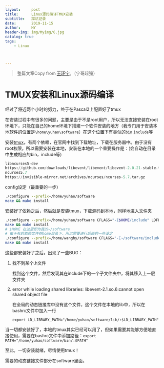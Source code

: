 ```yaml
---
layout:     post
title:      Linux源码编译TMUX安装
subtitle:   踩坑记录
date:       2019-11-15
author:     HY
header-img: img/Myimg/6.jpg
catalog: true
tags:
    - Linux



---
```


> 整篇文章Copy from [王环宇](http://www.lamda.nju.edu.cn/wanghy/)。（宇哥超强）
>



# TMUX安装和Linux源码编译



经过了将近两个小时的努力，终于在Pascal2上配置好了tmux

在安装过程中有很多的问题，主要是由于不是root用户，所以无法直接安装在root环境下，只能在自己的home环境下搭建一个软件安装的地方（我专门用于安装本地软件的位置是`\home\yuhao\software`）在这个位置下有类似的`bin` `include`等

安装[tmux](https://github.com/tmux/tmux)，有两个依赖，在官网中找到下载地址，下载在服务器中。由于没有root权限，所以需要安装在本地，安装在本地的一个重要操作是：(会自动在目录中生成相应的bin，include等)

```python
libncurses5-dev
https://github.com/downloads/libevent/libevent/libevent-2.0.21-stable.tar.gz
ncurses5.7
https://invisible-mirror.net/archives/ncurses/ncurses-5.7.tar.gz
```

config设定（最重要的一步）

```bash
./configure --prefix=/home/yuhao/software
make && make install
```

安装好了依赖之后，然后就是安装tmux，下载源码到本地，同样地进入文件夹

```bash
./configure --prefix=/home/yuhao/software CFLAGS="-I$HOME/include" LDFLAGS="-L$HOME/lib"
make && make install
# $HOME 在这里即为我的~/software
# 由于有的依赖文件在home目录下，所以需要进行后面的一些设定
./configure --prefix=/home/wanghy/software CFLAGS="-I~/software/include" LDFLAGS="-L~/software/lib"
make && make install
```

这些都安装好了之后，出现了一些BUG：

1. 找不到某个.h文件

    找到这个文件，然后发现其在include下的一个子文件夹中，将其移入上一层文件夹

2. error while loading shared libraries: libevent-2.1.so.6:cannot open shared object file

    在全局的动态链接库中没有这个文件，这个文件在本地的lib中，所以在bashrc文件中加入一行

    `export LD_LIBRARY_PATH="/home/yuhao/software/lib/:$LD_LIBRARY_PATH"`

当一切都安装好了，本地的tmux其实已经可以用了，但如果需要其能够方便地直接使用，需要在bashrc文件中添加路径：`export PATH="/home/yuhao/software/bin/:$PATH"`

至此，一切安装就绪，尽情使用tmux！

需要的动态链接文件部分在software里面。